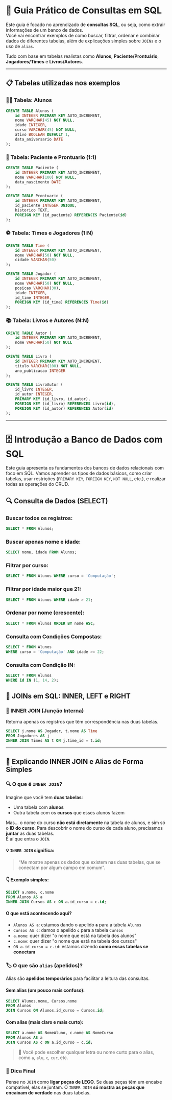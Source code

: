 # 🧠 Guia Prático de Consultas em SQL

Este guia é focado no aprendizado de **consultas SQL**, ou seja, como extrair informações de um banco de dados.  
Você vai encontrar exemplos de como buscar, filtrar, ordenar e combinar dados de diferentes tabelas, além de explicações simples sobre `JOINs` e o uso de `alias`.

Tudo com base em tabelas realistas como **Alunos**, **Paciente/Prontuário**, **Jogadores/Times** e **Livros/Autores**.

---

## 📋 Tabelas utilizadas nos exemplos

### 🧑‍🎓 Tabela: Alunos

```sql
CREATE TABLE Alunos (
    id INTEGER PRIMARY KEY AUTO_INCREMENT,
    nome VARCHAR(45) NOT NULL,
    idade INTEGER,
    curso VARCHAR(45) NOT NULL,
    ativo BOOLEAN DEFAULT 1,
    data_aniversario DATE
);
```

### 🏥 Tabela: Paciente e Prontuario (1:1)

```sql
CREATE TABLE Paciente (
    id INTEGER PRIMARY KEY AUTO_INCREMENT,
    nome VARCHAR(100) NOT NULL,
    data_nascimento DATE
);

CREATE TABLE Prontuario (
    id INTEGER PRIMARY KEY AUTO_INCREMENT,
    id_paciente INTEGER UNIQUE,
    historico TEXT,
    FOREIGN KEY (id_paciente) REFERENCES Paciente(id)
);
```

### ⚽ Tabela: Times e Jogadores (1:N)

```sql
CREATE TABLE Time (
    id INTEGER PRIMARY KEY AUTO_INCREMENT,
    nome VARCHAR(50) NOT NULL,
    cidade VARCHAR(50)
);

CREATE TABLE Jogador (
    id INTEGER PRIMARY KEY AUTO_INCREMENT,
    nome VARCHAR(50) NOT NULL,
    posicao VARCHAR(30),
    idade INTEGER,
    id_time INTEGER,
    FOREIGN KEY (id_time) REFERENCES Time(id)
);
```

### 📚 Tabela: Livros e Autores (N:N)

```sql
CREATE TABLE Autor (
    id INTEGER PRIMARY KEY AUTO_INCREMENT,
    nome VARCHAR(50) NOT NULL
);

CREATE TABLE Livro (
    id INTEGER PRIMARY KEY AUTO_INCREMENT,
    titulo VARCHAR(100) NOT NULL,
    ano_publicacao INTEGER
);

CREATE TABLE LivroAutor (
    id_livro INTEGER,
    id_autor INTEGER,
    PRIMARY KEY (id_livro, id_autor),
    FOREIGN KEY (id_livro) REFERENCES Livro(id),
    FOREIGN KEY (id_autor) REFERENCES Autor(id)
);
```

---

# 🗄️ Introdução a Banco de Dados com SQL

Este guia apresenta os fundamentos dos bancos de dados relacionais com foco em SQL. Vamos aprender os tipos de dados básicos, como criar tabelas, usar restrições (`PRIMARY KEY`, `FOREIGN KEY`, `NOT NULL`, etc.), e realizar todas as operações do CRUD.

## 🔍 Consulta de Dados (SELECT)

### Buscar todos os registros:
```sql
SELECT * FROM Alunos;
```

### Buscar apenas nome e idade:
```sql
SELECT nome, idade FROM Alunos;
```

### Filtrar por curso:
```sql
SELECT * FROM Alunos WHERE curso = 'Computação';
```

### Filtrar por idade maior que 21:
```sql
SELECT * FROM Alunos WHERE idade > 21;
```

### Ordenar por nome (crescente):
```sql
SELECT * FROM Alunos ORDER BY nome ASC;
```

### Consulta com Condições Compostas:
```sql
SELECT * FROM Alunos
WHERE curso = 'Computação' AND idade >= 22;
```

### Consulta com Condição IN:
```sql
SELECT * FROM Alunos
WHERE id IN (1, 14, 2);
```

## 🔗 JOINs em SQL: INNER, LEFT e RIGHT

### 🧩 INNER JOIN (Junção Interna)
Retorna apenas os registros que têm correspondência nas duas tabelas.

```sql
SELECT j.nome AS Jogador, t.nome AS Time
FROM Jogadores AS j
INNER JOIN Times AS t ON j.time_id = t.id;
```

---

## 📘 Explicando INNER JOIN e Alias de Forma Simples

### 🔍 O que é `INNER JOIN`?

Imagine que você tem **duas tabelas**:

- Uma tabela com **alunos**
- Outra tabela com os **cursos** que esses alunos fazem

Mas... o nome do curso **não está diretamente** na tabela de alunos, e sim só o **ID do curso**. Para descobrir o nome do curso de cada aluno, precisamos **juntar** as duas tabelas.  
É aí que entra o `JOIN`.

#### 💡 `INNER JOIN` significa:
> “Me mostre apenas os dados que existem nas duas tabelas, que se conectam por algum campo em comum”.

#### 👇 Exemplo simples:

```sql
SELECT a.nome, c.nome
FROM Alunos AS a
INNER JOIN Cursos AS c ON a.id_curso = c.id;
```

#### O que está acontecendo aqui?
- `Alunos AS a`: estamos dando o apelido **`a`** para a tabela `Alunos`
- `Cursos AS c`: damos o apelido **`c`** para a tabela `Cursos`
- `a.nome`: quer dizer "o nome que está na tabela dos alunos"
- `c.nome`: quer dizer "o nome que está na tabela dos cursos"
- `ON a.id_curso = c.id`: estamos dizendo **como essas tabelas se conectam**

### 🏷️ O que são `alias` (apelidos)?

Alias são **apelidos temporários** para facilitar a leitura das consultas.

#### Sem alias (um pouco mais confuso):
```sql
SELECT Alunos.nome, Cursos.nome
FROM Alunos
JOIN Cursos ON Alunos.id_curso = Cursos.id;
```

#### Com alias (mais claro e mais curto):
```sql
SELECT a.nome AS NomeAluno, c.nome AS NomeCurso
FROM Alunos AS a
JOIN Cursos AS c ON a.id_curso = c.id;
```

> 📌 Você pode escolher qualquer letra ou nome curto para o alias, como `a`, `alu`, `c`, `cur`, etc.

### 🧠 Dica Final

Pense no `JOIN` como **ligar peças de LEGO**. Se duas peças têm um encaixe compatível, elas se juntam. O `INNER JOIN` **só mostra as peças que encaixam de verdade** nas duas tabelas.
